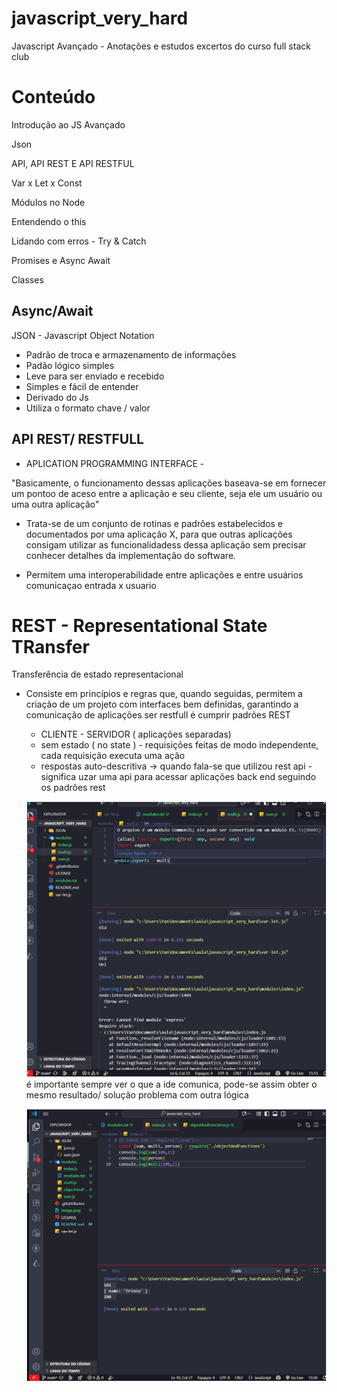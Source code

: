 # javascript_very_hard



Javascript Avançado - Anotações e estudos excertos do curso full stack club


# Conteúdo 

Introdução ao JS Avançado

Json

API, API REST E API RESTFUL

Var x Let x Const

Módulos no Node

Entendendo o this

Lidando com erros - Try & Catch

Promises e Async Await

Classes

## Async/Await

JSON - Javascript Object Notation

- Padrão de troca e armazenamento de informações 
- Padão lógico simples 
- Leve para ser enviado e recebido 
- Simples e fácil de entender
- Derivado do Js
- Utiliza o formato chave / valor



## API REST/ RESTFULL
- APLICATION PROGRAMMING INTERFACE -

"Basicamente, o funcionamento dessas aplicações baseava-se em fornecer um pontoo de aceso entre a aplicação e seu cliente, seja ele um usuário ou uma outra aplicação"

- Trata-se  de um conjunto de rotinas e padrões estabelecidos e documentados por uma aplicação X, para que outras aplicações consigam utilizar as funcionalidadess dessa aplicação sem precisar conhecer detalhes da implementação do software. 

- Permitem uma interoperabilidade entre aplicações e entre usuários comunicaçao entrada x usuario


# REST - Representational State TRansfer
Transferência de estado representacional
 - Consiste em princípios e regras que, quando seguidas, permitem a criação de um projeto com interfaces bem definidas, garantindo a comunicação de aplicações
  ser restfull é cumprir padrões REST

    - CLIENTE - SERVIDOR  ( aplicações separadas)
    - sem estado ( no state ) - requisições feitas de modo independente, cada requisição executa uma ação 
    - respostas auto-descritiva
    -> quando fala-se que utilizou rest api - significa uzar uma api para acessar aplicações back end seguindo os padrões rest 

    ![verificar](image.png)
    é importante sempre ver o que a ide comunica, pode-se assim obter o mesmo resultado/ solução problema com outra lógica 

    ![uau](image-1.png)